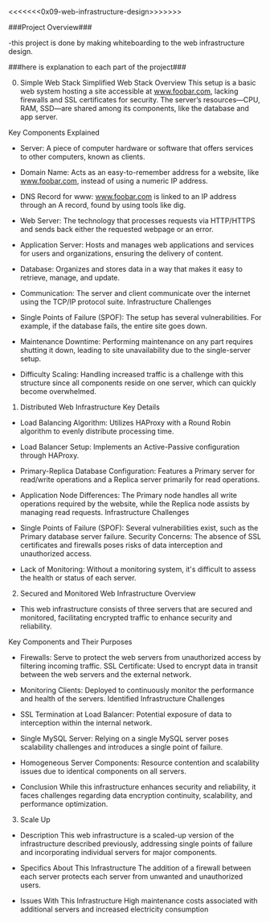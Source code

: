 <<<<<<<0x09-web-infrastructure-design>>>>>>>

###Project Overview###

-this project is done by making whiteboarding to the web infrastructure design.

###here is explanation to each part of the project###

0. Simple Web Stack
Simplified Web Stack Overview
This setup is a basic web system hosting a site accessible at www.foobar.com, lacking firewalls and SSL certificates for security. The server’s resources—CPU, RAM, SSD—are shared among its components, like the database and app server.

Key Components Explained

- Server: A piece of computer hardware or software that offers services to other computers, known as clients.
- Domain Name: Acts as an easy-to-remember address for a website, like www.foobar.com, instead of using a numeric IP address.
- DNS Record for www: www.foobar.com is linked to an IP address through an A record, found by using tools like dig.
- Web Server: The technology that processes requests via HTTP/HTTPS and sends back either the requested webpage or an error.
- Application Server: Hosts and manages web applications and services for users and organizations, ensuring the delivery of content.
- Database: Organizes and stores data in a way that makes it easy to retrieve, manage, and update.
- Communication: The server and client communicate over the internet using the TCP/IP protocol suite.
Infrastructure Challenges

- Single Points of Failure (SPOF): The setup has several vulnerabilities. For example, if the database fails, the entire site goes down.
- Maintenance Downtime: Performing maintenance on any part requires shutting it down, leading to site unavailability due to the single-server setup.
- Difficulty Scaling: Handling increased traffic is a challenge with this structure since all components reside on one server, which can quickly become overwhelmed.
1. Distributed Web Infrastructure
Key Details

* Load Balancing Algorithm: Utilizes HAProxy with a Round Robin algorithm to evenly distribute processing time.
* Load Balancer Setup: Implements an Active-Passive configuration through HAProxy.
* Primary-Replica Database Configuration: Features a Primary server for read/write operations and a Replica server primarily for read operations.
* Application Node Differences: The Primary node handles all write operations required by the website, while the Replica node assists by managing read requests.
Infrastructure Challenges

* Single Points of Failure (SPOF): Several vulnerabilities exist, such as the Primary database server failure.
Security Concerns: The absence of SSL certificates and firewalls poses risks of data interception and unauthorized access.
* Lack of Monitoring: Without a monitoring system, it's difficult to assess the health or status of each server.
2. Secured and Monitored Web Infrastructure
Overview
- This web infrastructure consists of three servers that are secured and monitored, facilitating encrypted traffic to enhance security and reliability.

Key Components and Their Purposes

* Firewalls: Serve to protect the web servers from unauthorized access by filtering incoming traffic.
SSL Certificate: Used to encrypt data in transit between the web servers and the external network.
* Monitoring Clients: Deployed to continuously monitor the performance and health of the servers.
Identified Infrastructure Challenges

* SSL Termination at Load Balancer: Potential exposure of data to interception within the internal network.
* Single MySQL Server: Relying on a single MySQL server poses scalability challenges and introduces a single point of failure.
* Homogeneous Server Components: Resource contention and scalability issues due to identical components on all servers.
- Conclusion
While this infrastructure enhances security and reliability, it faces challenges regarding data encryption continuity, scalability, and performance optimization.

3. Scale Up
* Description
This web infrastructure is a scaled-up version of the infrastructure described previously, addressing single points of failure and incorporating individual servers for major components.

* Specifics About This Infrastructure
The addition of a firewall between each server protects each server from unwanted and unauthorized users.

* Issues With This Infrastructure
High maintenance costs associated with additional servers and increased electricity consumption
